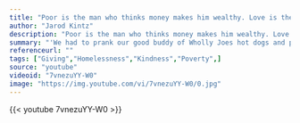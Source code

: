 ```yaml
---
title: "Poor is the man who thinks money makes him wealthy. Love is the true treasure, and the more you give away, the more you have."
author: "Jarod Kintz"
description: "Poor is the man who thinks money makes him wealthy. Love is the true treasure, and the more you give away, the more you have. - Jarod Kintz quotes from GetInspired365.com"
summary: "'We had to prank our good buddy of Wholly Joes hot dogs and pizza! Little did he know he would be feeding the homeless all night:) Haha. Give him some love for being such a good sport! '"
referenceurl: ""
tags: ["Giving","Homelessness","Kindness","Poverty",]
source: "youtube"
videoid: "7vnezuYY-W0"
image: "https://img.youtube.com/vi/7vnezuYY-W0/0.jpg"
---
```


{{< youtube 7vnezuYY-W0 >}}
